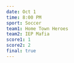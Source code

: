 ```yaml
---
date: Oct 1
time: 8:00 PM
sport: Soccer
team1: Home Town Heroes
team2: IEP Mafia
score1: 1
score2: 2
final: true
---
```

